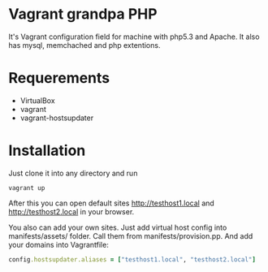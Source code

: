 # Vagrant grandpa PHP

It's Vagrant configuration field for machine with php5.3 and Apache. It also has mysql, memchached and php extentions.

# Requerements

* VirtualBox
* vagrant 
* vagrant-hostsupdater

# Installation

Just clone it into any directory and run

```
vagrant up
```

After this you can open default sites http://testhost1.local and http://testhost2.local in your browser.

You also can add your own sites. Just add virtual host config into manifests/assets/ folder.
Call them from manifests/provision.pp. And add your domains into Vagrantfile:

```ruby
config.hostsupdater.aliases = ["testhost1.local", "testhost2.local"]
```
